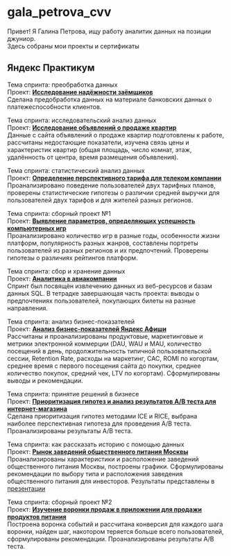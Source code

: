 # gala_petrova_cvv

Привет! Я Галина Петрова, ищу работу аналитик данных на позиции джуниор.  
Здесь собраны мои проекты и сертификаты

## Яндекс Практикум
Тема спринта: преобработка данных  
Проект: [**Исследование надёжности заёмщиков**](https://github.com/GalaPetrova/gala_petrova_cvv/blob/main/02_data_preprocessing.ipynb)  
Сделана предобработка данных на материале банковских данных о платежеспособности клиентов.  

Тема спринта: исследовательский анализ данных  
Проект: [**Исследование объявлений о продаже квартир**](https://github.com/GalaPetrova/gala_petrova_cvv/blob/main/03_exploratory_analysis.ipynb)  
Данные с сайта объявлений о продаже квартир подготовлены к работе, рассчитаны недостающие показатели, изучена связь цены и характеристик квартир (общая площадь, число комнат, этаж, удалённость от центра, время размещения объявления).

Тема спринта: статистический анализ данных   
Проект: [**Определение перспективного тарифа для телеком компании**](https://github.com/GalaPetrova/gala_petrova_cvv/blob/main/04_statistical_analysis.ipynb)  
Проанализировано поведение пользователей двух тарифных планов, проверены статистические гипотезы о различии средней выручки для пользователей двух тарифов и для жителей разных регионов.

Тема спринта: сборный проект №1  
Проект: [**Выявление параметров, определяющих успешность компьютерных игр**](https://github.com/GalaPetrova/gala_petrova_cvv/blob/main/05_project_1.ipynb)  
Проанализировано количество игр в разные годы, особенности жизни платформ, популярность разных жанров, составлены портреты пользователей из разных регионов и их предпочтений. Проверены гипотезы о различиях рейтингов платформ.

Тема спринта: сбор и хранение данных  
Проект: [**Аналитика в авиакомпании**](https://github.com/GalaPetrova/gala_petrova_cvv/blob/main/06_data_collection.ipynb)  
Спринт был посвящён извлечению данных из веб-ресурсов и базам данных SQL. В тетрадке завершающая часть проекта: выводы о предпочтениях пользователей, покупающих билеты на разные направления.

Тема спринта: анализ бизнес-показателей  
Проект: [**Анализ бизнес-показателей Яндекс Афиши**](https://github.com/GalaPetrova/gala_petrova_cvv/blob/main/07_business_indicators.ipynb)  
Рассчитаны и проанализированы продуктовые, маркетинговые и метрики электронной коммерции (DAU, WAU и MAU, количество посещений в день, продолжительность типичной пользовательской сессии, Retention Rate, расходы на маркетинг, САС, ROMI по когортам, среднее время с первого посещения сайта до покупки, среднее количество покупок, средний чек, LTV по когортам). Сформулированы выводы и рекомендации.

Тема спринта: принятие решений в бизнесе  
Проект: [**Приоритизация гипотез и анализ результатов А/В теста для интернет-магазина**](https://github.com/GalaPetrova/gala_petrova_cvv/blob/main/08_AB_test.ipynb)  
Сделана приоритизация гипотез методами ICE и RICE, выбрана наиболее перспективная гипотеза для проведения А/В теста. Проанализированы результаты А/В теста.

Тема спринта: как рассказать историю с помощью данных  
Проект: [**Рынок заведений общественного питания Москвы**](https://github.com/GalaPetrova/gala_petrova_cvv/blob/main/09_story_by_data.ipynb)  
Проанализированы характеристики и расположение заведений общественного питания Москвы, построены графики. Сформулированы рекомендации по выбору типа и расположения заведения общественного питания для инвесторов. Результаты представлены в [презентации](https://github.com/GalaPetrova/gala_petrova_cvv/blob/main/09_presentation.pdf)  

Тема спринта: сборный проект №2  
Проект: [**Изучение воронки продаж в приложении для продажи продуктов питания**](https://github.com/GalaPetrova/gala_petrova_cvv/blob/main/10_project_2.ipynb)  
Построена воронка событий и рассчитана конверсия для каждого шага воронки, найден шаг, накотором теряется больше всего пользователей, сформулированы рекомендации. Проанализированы результаты А/В теста.

